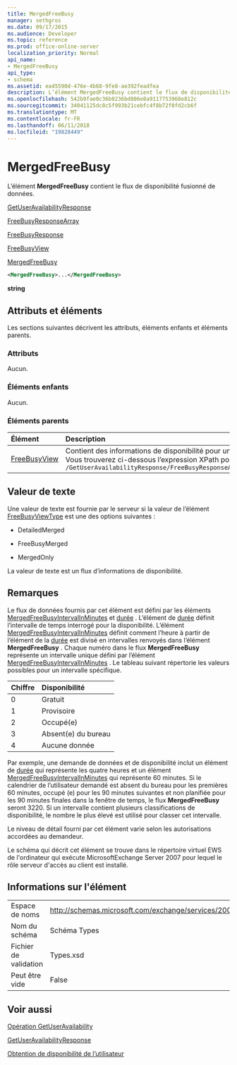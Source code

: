 ```yaml
---
title: MergedFreeBusy
manager: sethgros
ms.date: 09/17/2015
ms.audience: Developer
ms.topic: reference
ms.prod: office-online-server
localization_priority: Normal
api_name:
- MergedFreeBusy
api_type:
- schema
ms.assetid: ea45590d-476e-4b68-9fe8-ae392feadfea
description: L’élément MergedFreeBusy contient le flux de disponibilité fusionné de données.
ms.openlocfilehash: 542b9fae0c36b0236bd806e8a9117753968e812c
ms.sourcegitcommit: 34041125dc8c5f993b21cebfc4f8b72f0fd2cb6f
ms.translationtype: MT
ms.contentlocale: fr-FR
ms.lasthandoff: 06/11/2018
ms.locfileid: "19828449"
---
```

# <a name="mergedfreebusy"></a>MergedFreeBusy

L’élément **MergedFreeBusy** contient le flux de disponibilité fusionné de données. 
  
[GetUserAvailabilityResponse](getuseravailabilityresponse.md)
  
[FreeBusyResponseArray](freebusyresponsearray.md)
  
[FreeBusyResponse](freebusyresponse.md)
  
[FreeBusyView](freebusyview.md)
  
[MergedFreeBusy](mergedfreebusy.md)
  
```xml
<MergedFreeBusy>...</MergedFreeBusy>
```

 **string**
## <a name="attributes-and-elements"></a>Attributs et éléments

Les sections suivantes décrivent les attributs, éléments enfants et éléments parents.
  
### <a name="attributes"></a>Attributs

Aucun.
  
### <a name="child-elements"></a>Éléments enfants

Aucun.
  
### <a name="parent-elements"></a>Éléments parents

|**Élément**|**Description**|
|:-----|:-----|
|[FreeBusyView](freebusyview.md) <br/> |Contient des informations de disponibilité pour un utilisateur spécifique.  <br/> Vous trouverez ci-dessous l’expression XPath pour cet élément :  <br/>  `/GetUserAvailabilityResponse/FreeBusyResponseArray/FreeBusyResponse/FreeBusyView` <br/> |
   
## <a name="text-value"></a>Valeur de texte

Une valeur de texte est fournie par le serveur si la valeur de l’élément [FreeBusyViewType](freebusyviewtype.md) est une des options suivantes : 
  
- DetailedMerged
    
- FreeBusyMerged
    
- MergedOnly
    
La valeur de texte est un flux d’informations de disponibilité. 
  
## <a name="remarks"></a>Remarques

Le flux de données fournis par cet élément est défini par les éléments [MergedFreeBusyIntervalInMinutes](mergedfreebusyintervalinminutes.md) et [durée](timewindow.md) . L’élément de [durée](timewindow.md) définit l’intervalle de temps interrogé pour la disponibilité. L’élément [MergedFreeBusyIntervalInMinutes](mergedfreebusyintervalinminutes.md) définit comment l’heure à partir de l’élément de la [durée](timewindow.md) est divisé en intervalles renvoyés dans l’élément **MergedFreeBusy** . Chaque numéro dans le flux **MergedFreeBusy** représente un intervalle unique défini par l’élément [MergedFreeBusyIntervalInMinutes](mergedfreebusyintervalinminutes.md) . Le tableau suivant répertorie les valeurs possibles pour un intervalle spécifique. 
  
|**Chiffre**|**Disponibilité**|
|:-----|:-----|
|0  <br/> |Gratuit  <br/> |
|1  <br/> |Provisoire  <br/> |
|2  <br/> |Occupé(e)  <br/> |
|3  <br/> |Absent(e) du bureau  <br/> |
|4  <br/> |Aucune donnée  <br/> |
   
Par exemple, une demande de données et de disponibilité inclut un élément de [durée](timewindow.md) qui représente les quatre heures et un élément [MergedFreeBusyIntervalInMinutes](mergedfreebusyintervalinminutes.md) qui représente 60 minutes. Si le calendrier de l’utilisateur demandé est absent du bureau pour les premières 60 minutes, occupé (e) pour les 90 minutes suivantes et non planifiée pour les 90 minutes finales dans la fenêtre de temps, le flux **MergedFreeBusy** seront 3220. Si un intervalle contient plusieurs classifications de disponibilité, le nombre le plus élevé est utilisé pour classer cet intervalle. 
  
Le niveau de détail fourni par cet élément varie selon les autorisations accordées au demandeur.
  
Le schéma qui décrit cet élément se trouve dans le répertoire virtuel EWS de l'ordinateur qui exécute MicrosoftExchange Server 2007 pour lequel le rôle serveur d'accès au client est installé.
  
## <a name="element-information"></a>Informations sur l'élément

|||
|:-----|:-----|
|Espace de noms  <br/> |http://schemas.microsoft.com/exchange/services/2006/types  <br/> |
|Nom du schéma  <br/> |Schéma Types  <br/> |
|Fichier de validation  <br/> |Types.xsd  <br/> |
|Peut être vide  <br/> |False  <br/> |
   
## <a name="see-also"></a>Voir aussi



[Opération GetUserAvailability](getuseravailability-operation.md)
  
[GetUserAvailabilityResponse](getuseravailabilityresponse.md)


[Obtention de disponibilité de l’utilisateur](http://msdn.microsoft.com/library/d4133fcb-9b0f-4e6b-aadf-a389da83516a%28Office.15%29.aspx)

